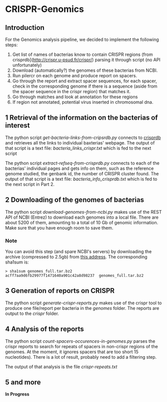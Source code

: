 # CRISPR-Genomics

## Introduction

For the Genomics analysis pipeline, we decided to implement the following steps:

1. Get list of names of bacterias know to contain CRISPR regions (from
crisprdb](http://crispr.u-psud.fr/crispr/) parsing it through script
(no API unfortunately)
2. Download (automatically?) the genomes of these bacterias from NCBI.
3. Run pilercr on each genome and produce report on spacers.
4. Go through the report and extract spacer sequences, for each
spacer, check in the corresponding genome if there is a sequence
(aside from the spacer sequence in the crispr region) that matches it. 
6. Go through matches and look at annotation for these regions 
7. If region not annotated, potential virus inserted in chromosomal
dna.

## 1 Retrieval of the information on the bacterias of interest

The python script *get-bacteria-links-from-cripsrdb.py* connects to
[crisprdb](http://crispr.u-psud.fr/crispr/) and retrieves all the
links to individual baxterias' webpage. The output of that script is a
text file: *bacteria_links_crispr.txt* which is fed to the next script

The python script *extract-refseq-from-crisprdb.py* connects to each
of the bacterias' individual pages and gets info on them, such as the
reference genome studied, the genbank id, the number of CRISPR cluster
found. The output of that script is a text file:
*bacteria_info_crisprdb.txt* which is fed to the next script in Part 2.

## 2 Downloading of the genomes of bacterias

The python script *download-genomes-from-ncbi.py* makes use of the
REST API of NCBI (Entrez) to download each genomes into a local
file. There are about 5200 of them, amounting to a total of 10 Gb of
genomic information. Make sure that you have enough room to save them.

### Note

You can avoid this step (and spare NCBI's servers) by downloading the
archive (compressed to 2.5gb) from [this
address](https://altersid.net/owncloud/index.php/s/d4GhPsbQ3a2wNfO). The
corresponding sha1sum is:

```
> sha1sum genomes_full.tar.bz2
acff7aa9d6fb29977f1471640a901c42a8d98237  genomes_full.tar.bz2
```

## 3 Generation of reports on CRISPR

The python script *generate-crispr-reports.py* makes use of the crispr
tool to produce one file/report per bacteria in the *genomes*
folder. The reports are output to the *crispr* folder.

  
## 4 Analysis of the reports

The python script *count-spacers-occurences-in-genomes.py* parses the
crispr reports to search for repeats of spacers in non-crispr regions
of the genomes. At the moment, it ignores spacers that are too short 
15 nucleotides). There is a lot of result, probably need to add a filtering
step.

The output of that analysis is the file *crispr-repeats.txt*

## 5 and more

**In Progress**
